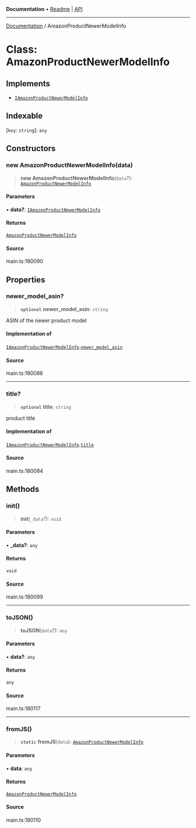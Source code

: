 **Documentation** • [Readme](../README.md) \| [API](../globals.md)

***

[Documentation](../README.md) / AmazonProductNewerModelInfo

# Class: AmazonProductNewerModelInfo

## Implements

- [`IAmazonProductNewerModelInfo`](../interfaces/IAmazonProductNewerModelInfo.md)

## Indexable

 \[`key`: `string`\]: `any`

## Constructors

### new AmazonProductNewerModelInfo(data)

> **new AmazonProductNewerModelInfo**(`data`?): [`AmazonProductNewerModelInfo`](AmazonProductNewerModelInfo.md)

#### Parameters

• **data?**: [`IAmazonProductNewerModelInfo`](../interfaces/IAmazonProductNewerModelInfo.md)

#### Returns

[`AmazonProductNewerModelInfo`](AmazonProductNewerModelInfo.md)

#### Source

main.ts:180090

## Properties

### newer\_model\_asin?

> **`optional`** **newer\_model\_asin**: `string`

ASIN of the newer product model

#### Implementation of

[`IAmazonProductNewerModelInfo`](../interfaces/IAmazonProductNewerModelInfo.md).[`newer_model_asin`](../interfaces/IAmazonProductNewerModelInfo.md#newer_model_asin)

#### Source

main.ts:180086

***

### title?

> **`optional`** **title**: `string`

product title

#### Implementation of

[`IAmazonProductNewerModelInfo`](../interfaces/IAmazonProductNewerModelInfo.md).[`title`](../interfaces/IAmazonProductNewerModelInfo.md#title)

#### Source

main.ts:180084

## Methods

### init()

> **init**(`_data`?): `void`

#### Parameters

• **\_data?**: `any`

#### Returns

`void`

#### Source

main.ts:180099

***

### toJSON()

> **toJSON**(`data`?): `any`

#### Parameters

• **data?**: `any`

#### Returns

`any`

#### Source

main.ts:180117

***

### fromJS()

> **`static`** **fromJS**(`data`): [`AmazonProductNewerModelInfo`](AmazonProductNewerModelInfo.md)

#### Parameters

• **data**: `any`

#### Returns

[`AmazonProductNewerModelInfo`](AmazonProductNewerModelInfo.md)

#### Source

main.ts:180110
